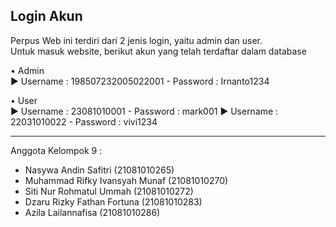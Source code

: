 Login Akun
-------------
Perpus Web ini terdiri dari 2 jenis login, yaitu admin dan user. <br />
Untuk masuk website, berikut akun yang telah terdaftar dalam database

• Admin  
  ► Username : 198507232005022001 - Password : Irnanto1234
  
• User  
  ► Username : 23081010001 - Password : mark001
  ► Username : 22031010022 - Password : vivi1234

---------------------
Anggota Kelompok 9 :
- Nasywa Andin Safitri (21081010265)
- Muhammad Rifky Ivansyah Munaf (21081010270)
- Siti Nur Rohmatul Ummah (21081010272)
- Dzaru Rizky Fathan Fortuna (21081010283)
- Azila Lailannafisa (21081010286)
